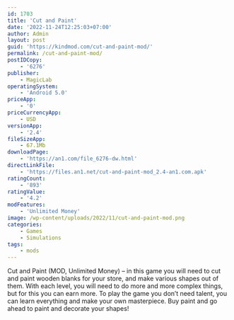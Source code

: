 ```yaml
---
id: 1703
title: 'Cut and Paint'
date: '2022-11-24T12:25:03+07:00'
author: Admin
layout: post
guid: 'https://kindmod.com/cut-and-paint-mod/'
permalink: /cut-and-paint-mod/
postIDCopy:
    - '6276'
publisher:
    - MagicLab
operatingSystem:
    - 'Android 5.0'
priceApp:
    - '0'
priceCurrencyApp:
    - USD
versionApp:
    - '2.4'
fileSizeApp:
    - 67.1Mb
downloadPage:
    - 'https://an1.com/file_6276-dw.html'
directLinkFile:
    - 'https://files.an1.net/cut-and-paint-mod_2.4-an1.com.apk'
ratingCount:
    - '893'
ratingValue:
    - '4.2'
modFeatures:
    - 'Unlimited Money'
image: /wp-content/uploads/2022/11/cut-and-paint-mod.png
categories:
    - Games
    - Simulations
tags:
    - mods
---
```


Cut and Paint (MOD, Unlimited Money) – in this game you will need to cut and paint wooden blanks for your store, and make various shapes out of them. With each level, you will need to do more and more complex things, but for this you can earn more. To play the game you don’t need talent, you can learn everything and make your own masterpiece. Buy paint and go ahead to paint and decorate your shapes!